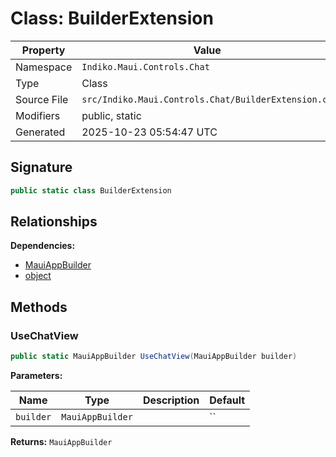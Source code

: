 # Class: BuilderExtension

| Property | Value |
|----------|-------|
| Namespace | `Indiko.Maui.Controls.Chat` |
| Type | Class |
| Source File | `src/Indiko.Maui.Controls.Chat/BuilderExtension.cs` |
| Modifiers | public, static |
| Generated | 2025-10-23 05:54:47 UTC |

## Signature

```csharp
public static class BuilderExtension
```

## Relationships

**Dependencies:**
- [MauiAppBuilder](MauiAppBuilder.md)
- [object](object.md)

## Methods

### UseChatView

```csharp
public static MauiAppBuilder UseChatView(MauiAppBuilder builder)
```

**Parameters:**

| Name | Type | Description | Default |
|------|------|-------------|---------|
| `builder` | `MauiAppBuilder` |  | `` |

**Returns:** `MauiAppBuilder`

